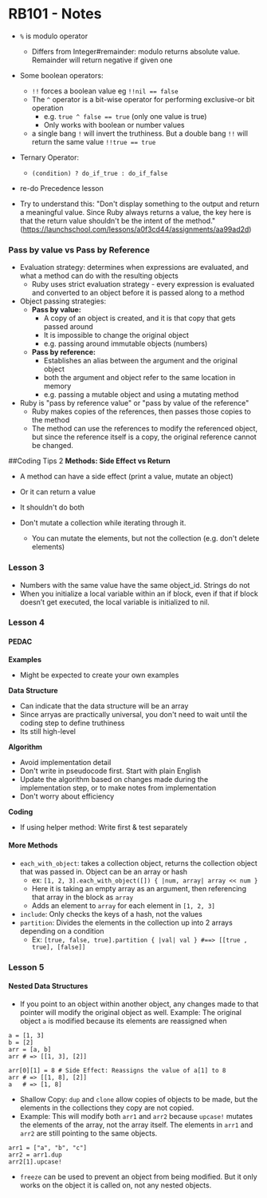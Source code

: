 # RB101 - Notes

- ``%`` is modulo operator
  - Differs from Integer#remainder: modulo returns absolute value. Remainder will return negative if given one
- Some boolean operators:
  - ``!!`` forces a boolean value eg `!!nil == false`
  - The `^` operator is a bit-wise operator for performing exclusive-or bit operation
    - e.g. `true ^ false == true` (only one value is true)
    - Only works with boolean or number values
  - a single bang `!` will invert the truthiness. But a double bang `!!` will return the same value `!!true == true`
- Ternary Operator:
  - `(condition) ? do_if_true : do_if_false`



- re-do Precedence lesson
- Try to understand this: "Don't display something to the output and return a meaningful value. Since Ruby always returns a value, the key here is that the return value shouldn't be the intent of the method." (https://launchschool.com/lessons/a0f3cd44/assignments/aa99ad2d)

### Pass by value vs Pass by Reference
- Evaluation strategy: determines when expressions are evaluated, and what a method can do with the resulting objects
  - Ruby uses strict evaluation strategy - every expression is evaluated and converted to an object before it is passed along to a method
- Object passing strategies:
  - **Pass by value:**
    - A copy of an object is created, and it is that copy that gets passed around
    - It is impossible to change the original object
    - e.g. passing around immutable objects (numbers)
  - **Pass by reference:**
    - Establishes an alias between the argument and the original object
    - both the argument and object refer to the same location in memory
    - e.g. passing a mutable object and using a mutating method
- Ruby is "pass by reference value" or "pass by value of the reference"
  - Ruby makes copies of the references, then passes those copies to the method
  - The method can use the references to modify the referenced object, but since the reference itself is a copy, the original reference cannot be changed.

##Coding Tips 2
**Methods: Side Effect vs Return**
- A method can have a side effect (print a value, mutate an object)
- Or it can return a value
- It shouldn't do both

- Don't mutate a collection while iterating through it.
  - You can mutate the elements, but not the collection (e.g. don't delete elements)

### Lesson 3
- Numbers with the same value have the same object_id. Strings do not
- When you initialize a local variable within an if block, even if that if block doesn’t get executed, the local variable is initialized to nil.


### Lesson 4

#### PEDAC

**Examples**
- Might be expected to create your own examples

**Data Structure**
- Can indicate that the data structure will be an array
- Since arryas are practically universal, you don't need to wait until the coding step to define truthiness
- Its still high-level

**Algorithm**
- Avoid implementation detail
- Don't write in pseudocode first. Start with plain English
- Update the algorithm based on changes made during the implementation step, or to make notes from implementation
- Don't worry about efficiency

**Coding**
- If using helper method: Write first & test separately


#### More Methods

- `each_with_object`: takes a collection object, returns the collection object that was passed in. Object can be an array or hash
  - ex: `[1, 2, 3].each_with_object([]) { |num, array| array << num }`
  - Here it is taking an empty array as an argument, then referencing that array in the block as `array`
  - Adds an element to `array` for each element in `[1, 2, 3]`
- `include`: Only checks the keys of a hash, not the values
- `partition`: Divides the elements in the collection up into 2 arrays depending on a condition
  - Ex: `[true, false, true].partition { |val| val } #==> [[true , true], [false]]`


### Lesson 5

#### Nested Data Structures

- If you point to an object within another object, any changes made to that pointer will modify the original object as well. Example: The original object `a` is modified because its elements are reassigned when
```
a = [1, 3]
b = [2]
arr = [a, b]
arr # => [[1, 3], [2]]

arr[0][1] = 8 # Side Effect: Reassigns the value of a[1] to 8
arr # => [[1, 8], [2]]
a   # => [1, 8]
```

- Shallow Copy: `dup` and `clone` allow copies of objects to be made, but the elements in the collections they copy are not copied.
- Example: This will modify both `arr1` and `arr2` because `upcase!` mutates the elements of the array, not the array itself. The elements in `arr1` and `arr2` are still pointing to the same objects.
```
arr1 = ["a", "b", "c"]
arr2 = arr1.dup
arr2[1].upcase!
```

- `freeze` can be used to prevent an object from being modified. But it only works on the object it is called on, not any nested objects.
